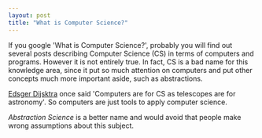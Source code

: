 ```yaml
---
layout: post
title: "What is Computer Science?"
---
```


If you google 'What is Computer Science?', probably you will find out
several posts describing Computer Science (CS) in terms of computers
and programs. However it is not entirely true. In fact, CS is a bad
name for this knowledge area, since it put so much attention on
computers and put other concepts much more important aside, such as
abstractions.

[Edsger Dijsktra](https://en.wikipedia.org/wiki/Edsger_W._Dijkstra)
once said 'Computers are for CS as telescopes are for astronomy'. So
computers are just tools to apply computer science.



*Abstraction Science* is a better name and would avoid
that people make wrong assumptions about this subject.


